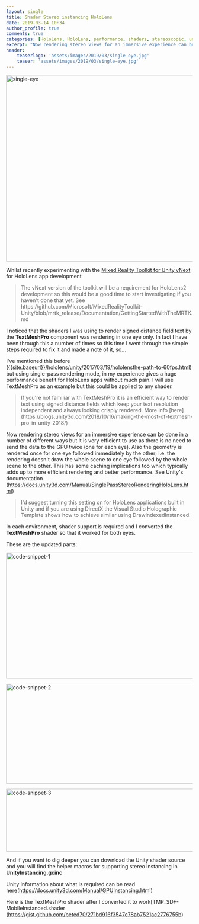 ```yaml
---
layout: single
title: Shader Stereo instancing HoloLens
date: 2019-03-14 10:34
author_profile: true
comments: true
categories: [HoloLens, HoloLens, performance, shaders, stereoscopic, unity, unity3d]
excerpt: "Now rendering stereo views for an immersive experience can be done in a number of different ways but it is very efficient to use as there is no need to send the data to the GPU twice (one for each eye). Also the geometry is rendered once for one eye followed immediately by the other; i.e. the rendering doesn't draw the whole scene to one eye followed by the whole scene to the other..."
header:
    teaserlogo: 'assets/images/2019/03/single-eye.jpg'
    teaser: 'assets/images/2019/03/single-eye.jpg'
---
```

<a href="{{ site.baseurl }}/assets/images/2019/03/single-eye.jpg"><img style="display: inline; background-image: none;" title="single-eye" src="{{ site.baseurl }}/assets/images/2019/03/single-eye_thumb.jpg" alt="single-eye" width="670" height="504" border="0" /></a>

Whilst recently experimenting with the <a href="https://github.com/Microsoft/MixedRealityToolkit-Unity" target="_blank" rel="noopener">Mixed Reality Toolkit for Unity vNext</a> for HoloLens app development
<blockquote>The vNext version of the toolkit will be a requirement for HoloLens2 development so this would be a good time to start investigating if you haven't done that yet. See https://github.com/Microsoft/MixedRealityToolkit-Unity/blob/mrtk_release/Documentation/GettingStartedWithTheMRTK.md</blockquote>
I noticed that the shaders I was using to render signed distance field text by the <strong>TextMeshPro</strong> component was rendering in one eye only. In fact I have been through this a number of times so this time I went through the simple steps required to fix it and made a note of it, so...

I've mentioned this before (<a href="{{site.baseurl}}/hololens/unity/2017/03/19/hololensthe-path-to-60fps.html">{{site.baseurl}}/hololens/unity/2017/03/19/hololensthe-path-to-60fps.html</a>) but using single-pass rendering mode, in my experience gives a huge performance benefit for HoloLens apps without much pain. I will use TextMeshPro as an example but this could be applied to any shader.
<blockquote>If you're not familiar with TextMeshPro it is an efficient way to render text using signed distance fields which keep your text resolution independent and always looking crisply rendered. More info [here](https://blogs.unity3d.com/2018/10/16/making-the-most-of-textmesh-pro-in-unity-2018/)</blockquote>
Now rendering stereo views for an immersive experience can be done in a number of different ways but it is very efficient to use as there is no need to send the data to the GPU twice (one for each eye). Also the geometry is rendered once for one eye followed immediately by the other; i.e. the rendering doesn't draw the whole scene to one eye followed by the whole scene to the other. This has some caching implications too which typically adds up to more efficient rendering and better performance. See Unity's documentation (<a href="https://docs.unity3d.com/Manual/SinglePassStereoRenderingHoloLens.html">https://docs.unity3d.com/Manual/SinglePassStereoRenderingHoloLens.html</a>)
<blockquote>I'd suggest turning this setting on for HoloLens applications built in Unity and if you are using DirectX the Visual Studio Holographic Template shows how to achieve similar using DrawIndexedInstanced.</blockquote>
In each environment, shader support is required and I converted the <strong>TextMeshPro</strong> shader so that it worked for both eyes.

These are the updated parts:

<a href="{{ site.baseurl }}/assets/images/2019/03/code-snippet-1.png"><img style="display: inline; background-image: none;" title="code-snippet-1" src="{{ site.baseurl }}/assets/images/2019/03/code-snippet-1_thumb.png" alt="code-snippet-1" width="670" height="340" border="0" /></a>

<a href="{{ site.baseurl }}/assets/images/2019/03/code-snippet-2.png"><img style="display: inline; background-image: none;" title="code-snippet-2" src="{{ site.baseurl }}/assets/images/2019/03/code-snippet-2_thumb.png" alt="code-snippet-2" width="670" height="270" border="0" /></a>

<a href="{{ site.baseurl }}/assets/images/2019/03/code-snippet-3.png"><img style="display: inline; background-image: none;" title="code-snippet-3" src="{{ site.baseurl }}/assets/images/2019/03/code-snippet-3_thumb.png" alt="code-snippet-3" width="670" height="170" border="0" /></a>

And if you want to dig deeper you can download the Unity shader source and you will find the helper macros for supporting stereo instancing in <strong>UnityInstancing.gcinc</strong>

Unity information about what is required can be read here(<a href="https://docs.unity3d.com/Manual/GPUInstancing.html">https://docs.unity3d.com/Manual/GPUInstancing.html</a>)

Here is the TextMeshPro shader after I converted it to work[TMP_SDF-MobileInstanced.shader (<a href="https://gist.github.com/peted70/271bd916f3547c78ab7521ac2776755b">https://gist.github.com/peted70/271bd916f3547c78ab7521ac2776755b</a>)
